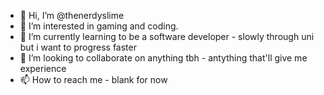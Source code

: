 - 👋 Hi, I’m @thenerdyslime
- 👀 I’m interested in gaming and coding. 
- 🌱 I’m currently learning to be a software developer - slowly through uni but i want to progress faster
- 💞️ I’m looking to collaborate on anything tbh - antything that'll give me experience
- 📫 How to reach me - blank for now


<!---
thenerdyslime/thenerdyslime is a ✨ special ✨ repository because its `README.md` (this file) appears on your GitHub profile.
You can click the Preview link to take a look at your changes.
--->
